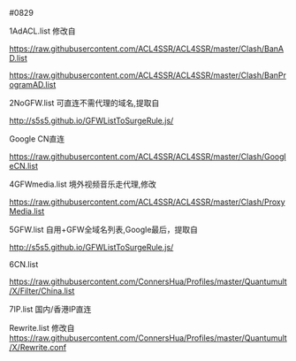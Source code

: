 #0829 

1AdACL.list
修改自

https://raw.githubusercontent.com/ACL4SSR/ACL4SSR/master/Clash/BanAD.list

https://raw.githubusercontent.com/ACL4SSR/ACL4SSR/master/Clash/BanProgramAD.list

2NoGFW.list
可直连不需代理的域名,提取自

http://s5s5.github.io/GFWListToSurgeRule.js/

Google CN直连

https://raw.githubusercontent.com/ACL4SSR/ACL4SSR/master/Clash/GoogleCN.list

4GFWmedia.list
境外视频音乐走代理,修改

https://raw.githubusercontent.com/ACL4SSR/ACL4SSR/master/Clash/ProxyMedia.list

5GFW.list 
自用+GFW全域名列表,Google最后，提取自

http://s5s5.github.io/GFWListToSurgeRule.js/

6CN.list 

https://raw.githubusercontent.com/ConnersHua/Profiles/master/Quantumult/X/Filter/China.list

7IP.list 国内/香港IP直连

Rewrite.list 修改自
https://raw.githubusercontent.com/ConnersHua/Profiles/master/Quantumult/X/Rewrite.conf
